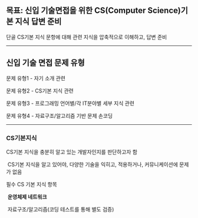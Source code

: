 ## 목표: 신입 기술면접을 위한 CS(Computer Science)기본 지식 답변 준비

단골 CS기본 지식 문항에 대해 관련 지식을 압축적으로 이해하고, 답변 준비

----

## 신입 기술 면접 문제 유형

문제 유형1 - 자기 소개 관련

문제 유형2 - CS기본 지식 관련

문제 유형3 - 프로그래밍 언어별/각 IT분야별 세부 지식 관련

문제 유형4 - 자료구조/알고리즘 기반 문제 손코딩

---

### CS기본지식

CS기본 지식을 충분히 알고 있는 개발자인지를 판단하고자 함

​		CS기본 지식을 알고 있어야, 다양한 기술을 익히고, 적용하거나, 커뮤니케이션에 문제가 없음

필수 CS 기본 지식 항목

​		**운영체제 네트워크**

​		자료구조/알고리즘(코딩 테스트를 통해 별도 검증)

